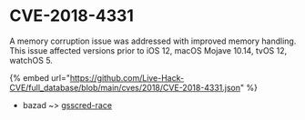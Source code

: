 # CVE-2018-4331

A memory corruption issue was addressed with improved memory handling. This issue affected versions prior to iOS 12, macOS Mojave 10.14, tvOS 12, watchOS 5.

{% embed url="https://github.com/Live-Hack-CVE/full_database/blob/main/cves/2018/CVE-2018-4331.json" %}


* bazad ~> [gsscred-race](https://www.alice-snow.ru/2018/database/cve-2018-4331/gsscred-race-bazad)